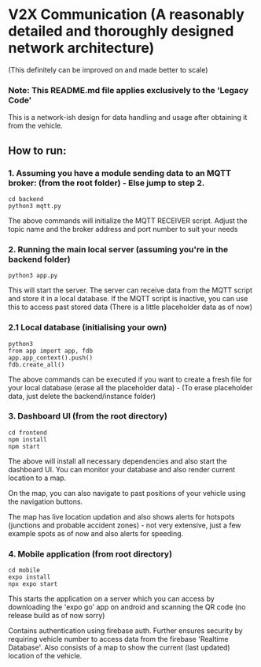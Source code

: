 # V2X Communication (A reasonably detailed and thoroughly designed network architecture)
(This definitely can be improved on and made better to scale)

### Note: This README.md file applies exclusively to the 'Legacy Code'

This is a network-ish design for data handling and usage after obtaining it from the vehicle.

## How to run:

### 1. Assuming you have a module sending data to an MQTT broker: (from the root folder) - Else jump to step 2.
```
cd backend 
python3 mqtt.py
```
The above commands will initialize the MQTT RECEIVER script. Adjust the topic name and the broker address and port number to suit your needs

### 2. Running the main local server (assuming you're in the backend folder)
```
python3 app.py
```
This will start the server. The server can receive data from the MQTT script and store it in a local database. If the MQTT script is inactive, you can use this to access past stored data (There is a little placeholder data as of now)

### 2.1 Local database (initialising your own)
```
python3
from app import app, fdb
app.app_context().push()
fdb.create_all()
```

The above commands can be executed if you want to create a fresh file for your local database (erase all the placeholder data) - (To erase placeholder data, just delete the backend/instance folder)

### 3. Dashboard UI (from the root directory)
```
cd frontend
npm install 
npm start
```
The above will install all necessary dependencies and also start the dashboard UI. You can monitor your database and also render current location to a map.

On the map, you can also navigate to past positions of your vehicle using the navigation buttons.

The map has live location updation and also shows alerts for hotspots (junctions and probable accident zones) - not very extensive, just a few example spots as of now and also alerts for speeding.

### 4. Mobile application (from root directory)
```
cd mobile
expo install
npx expo start
```

This starts the application on a server which you can access by downloading the 'expo go' app on android and scanning the QR code (no release build as of now sorry)

Contains authentication using firebase auth. Further ensures security by requiring vehicle number to access data from the firebase 'Realtime Database'. Also consists of a map to show the current (last updated) location of the vehicle.
